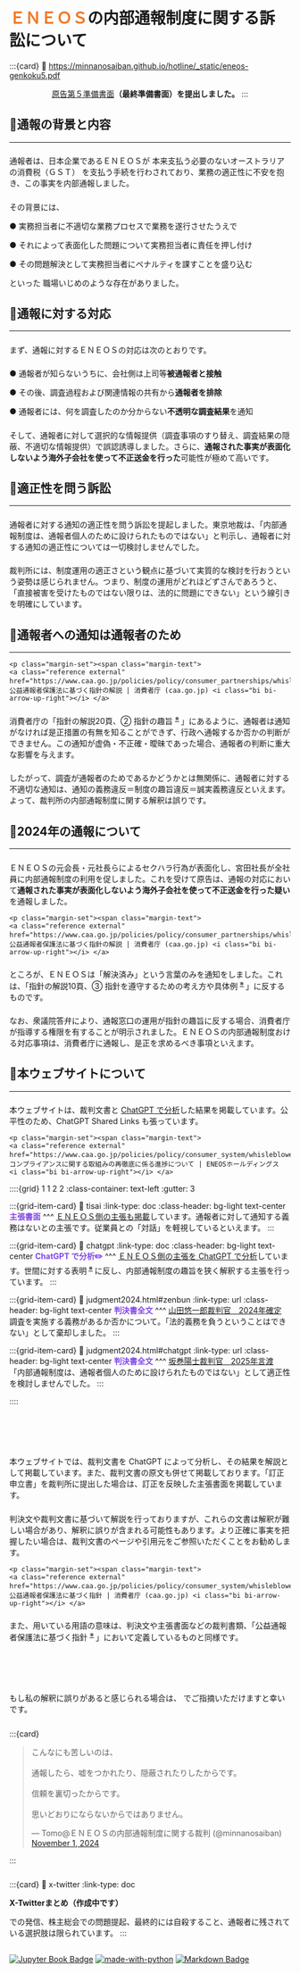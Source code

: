 # <span style="color: #f37726;">ＥＮＥＯＳ</span>の内部通報制度に関する訴訟について

<div class="base">

:::{card} 
:link: https://minnanosaiban.github.io/hotline/_static/eneos-genkoku5.pdf
<p style="text-align:center; margin-top:1em; margin-bottom:1em;">
  <i class="fa-regular fa-file-pdf fa-2x"></i> <a class="reference external" href="https://minnanosaiban.github.io/hotline/_static/eneos-genkoku5.pdf">原告第５準備書面</a><b>（最終準備書面）を提出しました。</b>
:::

</div>

## 🔸通報の背景と内容
---
<p style="margin-top:1.6em;">
通報者は、日本企業であるＥＮＥＯＳが 本来支払う必要のないオーストラリアの消費税（ＧＳＴ） を支払う手続を行わされており、業務の適正性に不安を抱き、この事実を内部通報しました。
<p style="margin-top:1.6em;">
その背景には、
<p  class="hg-idt">
● 実務担当者に不適切な業務プロセスで業務を遂行させたうえで
<p  class="hg-idt">
● それによって表面化した問題について実務担当者に責任を押し付け
<p  class="hg-idt">
● その問題解決として実務担当者にペナルティを課すことを盛り込む
<p>
といった 職場いじめのような存在がありました。

## 🔸通報に対する対応
---
<p style="margin-top:1.6em;">
まず、通報に対するＥＮＥＯＳの対応は次のとおりです。
<p  class="hg-idt" style="margin-top:1.6em;">
● 通報者が知らないうちに、会社側は上司等<b>被通報者と接触</b>
<p  class="hg-idt">
● その後、調査過程および関連情報の共有から<b>通報者を排除</b>
<p  class="hg-idt">
● 通報者には、何を調査したのか分からない<b>不透明な調査結果</b>を通知
<p style="margin-top:1.6em;">
そして、通報者に対して選択的な情報提供（調査事項のすり替え、調査結果の隠蔽、不適切な情報提供）で誤認誘導しました。さらに、<b>通報された事実が表面化しないよう海外子会社を使って不正送金を行った</b>可能性が極めて高いです。

## 🔸適正性を問う訴訟
---
<p style="margin-top:1.6em;">
通報者に対する通知の適正性を問う訴訟を提起しました。東京地裁は、「内部通報制度は、通報者個人のために設けられたものではない」と判示し、通報者に対する通知の適正性については一切検討しませんでした。
<p style="margin-top:1.6em;">
裁判所には、制度運用の適正さという観点に基づいて実質的な検討を行おうという姿勢は感じられません。つまり、制度の運用がどれほどずさんであろうと、「直接被害を受けたものではない限りは、法的に問題にできない」という線引きを明確にしています。

## 🔸通報者への通知は通報者のため
---

`````{margin} 
<p class="margin-set"><span class="margin-text">
<a class="reference external" href="https://www.caa.go.jp/policies/policy/consumer_partnerships/whisleblower_protection_system/overview/assets/overview_211013_0001.pdf">※ 公益通報者保護法に基づく指針の解説 | 消費者庁 (caa.go.jp) <i class="bi bi-arrow-up-right"></i> </a>
`````
<p style="margin-top:1.6em;">
消費者庁の「指針の解説20頁、➁ 指針の趣旨 <sup> <a class="reference external" href="https://www.caa.go.jp/policies/policy/consumer_partnerships/whisleblower_protection_system/overview/assets/overview_211013_0001.pdf">※</a> </sup>」にあるように、通報者は通知がなければ是正措置の有無を知ることができず、行政へ通報するか否かの判断ができません。この通知が虚偽・不正確・曖昧であった場合、通報者の判断に重大な影響を与えます。
<p style="margin-top:1.6em;">
したがって、調査が通報者のためであるかどうかとは無関係に、通報者に対する不適切な通知は、通知の義務違反＝制度の趣旨違反＝誠実義務違反といえます。よって、裁判所の内部通報制度に関する解釈は誤りです。

## 🔸2024年の通報について
---

<p style="margin-top:1.6em;">
ＥＮＥＯＳの元会長・元社長らによるセクハラ行為が表面化し、宮田社長が全社員に内部通報制度の利用を促しました。これを受けて原告は、通報の対応において<b>通報された事実が表面化しないよう海外子会社を使って不正送金を行った疑い</b>を通報しました。

`````{margin} 
<p class="margin-set"><span class="margin-text">
<a class="reference external" href="https://www.caa.go.jp/policies/policy/consumer_partnerships/whisleblower_protection_system/overview/assets/overview_211013_0001.pdf">※ 公益通報者保護法に基づく指針の解説 | 消費者庁 (caa.go.jp) <i class="bi bi-arrow-up-right"></i> </a>
`````

<p style="margin-top:1.6em;">
ところが、ＥＮＥＯＳは「解決済み」という言葉のみを通知をしました。これは、「指針の解説10頁、➂ 指針を遵守するための考え方や具体例 <sup> <a class="reference external" href="https://www.caa.go.jp/policies/policy/consumer_partnerships/whisleblower_protection_system/overview/assets/overview_211013_0001.pdf">※</a> </sup>」に反するものです。
<p style="margin-top:1.6em;">
なお、衆議院答弁により、通報窓口の運用が指針の趣旨に反する場合、消費者庁が指導する権限を有することが明示されました。ＥＮＥＯＳの内部通報制度おける対応事項は、消費者庁に通報し、是正を求めるべき事項といえます。


## 🔸本ウェブサイトについて
---
<p style="margin-top:1.6em;">
 本ウェブサイトは、裁判文書と <a class="reference internal word" href="chatgpt.html">ChatGPT で分析</a>した結果を掲載しています。公平性のため、ChatGPT Shared Links も張っています。

`````{margin} 
<p class="margin-set"><span class="margin-text">
<a class="reference external" href="https://www.caa.go.jp/policies/policy/consumer_system/whisleblower_protection_system/overview/assets/overview_210820_0001.pdf">※ コンプライアンスに関する取組みの再徹底に係る進捗について | ENEOSホールディングス <i class="bi bi-arrow-up-right"></i> </a>
`````

<div class="base">

::::{grid} 1 1 2 2
:class-container: text-left
:gutter: 3

:::{grid-item-card}
:link: tisai
:link-type: doc
:class-header: bg-light text-center
<span style="color: #8045e5;"><b>主張書面</b></span>
^^^
<a class="reference internal word" href="tisai.html">ＥＮＥＯＳ側の主張も掲載</a>しています。通報者に対して通知する義務はないとの主張です。従業員との「対話」を軽視しているといえます。
:::

:::{grid-item-card}
:link: chatgpt
:link-type: doc
:class-header: bg-light text-center
<span style="color: #8045e5;"><b>ChatGPT で分析✏️</b></span>
^^^
<a class="reference internal word" href="chatgpt.html">ＥＮＥＯＳ側の主張を ChatGPT で分析</a>しています。世間に対する表明<sup> <a class="reference external" href="https://www.caa.go.jp/policies/policy/consumer_system/whisleblower_protection_system/overview/assets/overview_210820_0001.pdf">※</a> </sup>に反し、内部通報制度の趣旨を狭く解釈する主張を行っています。
:::

:::{grid-item-card}
:link: judgment2024.html#zenbun
:link-type: url
:class-header: bg-light text-center
<span style="color: #8045e5;"><b>判決書全文</b></span>
^^^
<a class="reference internal word" href="judgment2024.html">山田悠一郎裁判官　2024年確定</a><br>調査を実施する義務があるか否かについて。「法的義務を負うということはできない」として棄却しました。
:::

:::{grid-item-card}
:link: judgment2024.html#chatgpt
:link-type: url
:class-header: bg-light text-center
<span style="color: #8045e5;"><b>判決書全文</b></span>
^^^
<a class="reference internal word" href="judgment2025.html">坂巻陽士裁判官　2025年言渡</a><br>「内部通報制度は、通報者個人のために設けられたものではない」として適正性を検討しませんでした。
:::

::::

</div>

<p style="margin-top:6.4em;">
本ウェブサイトでは、裁判文書を ChatGPT によって分析し、その結果を解説として掲載しています。また、裁判文書の原文も併せて掲載しております。「訂正申立書」を裁判所に提出した場合は、訂正を反映した主張書面を掲載しています。
<p style="margin-top:1.6em;">
判決文や裁判文書に基づいて解説を行っておりますが、これらの文書は解釈が難しい場合があり、解釈に誤りが含まれる可能性もあります。より正確に事実を把握したい場合は、裁判文書のページや引用元をご参照いただくことをお勧めします。

`````{margin} 
<p class="margin-set"><span class="margin-text">
<a class="reference external" href="https://www.caa.go.jp/policies/policy/consumer_system/whisleblower_protection_system/overview/assets/overview_210820_0001.pdf">※ 公益通報者保護法に基づく指針 | 消費者庁 (caa.go.jp) <i class="bi bi-arrow-up-right"></i> </a>
`````

<p style="margin-top:1.6em;">
また、用いている用語の意味は、判決文や主張書面などの裁判書類、「公益通報者保護法に基づく指針 <sup> <a class="reference external" href="https://www.caa.go.jp/policies/policy/consumer_system/whisleblower_protection_system/overview/assets/overview_210820_0001.pdf">※</a> </sup> 」において定義しているものと同様です。

<p style="margin-top:6.4em;">
もし私の解釈に誤りがあると感じられる場合は、<i class="fa-brands fa-x-twitter"></i> でご指摘いただけますと幸いです。

<div class="base" style="margin-top: 1.6rem;">

:::{card} 
<blockquote class="twitter-tweet"><p lang="ja" dir="ltr">こんなにも苦しいのは、<br><br>通報したら、嘘をつかれたり、隠蔽されたりしたからです。<br><br>信頼を裏切ったからです。<br><br>思いどおりにならないからではありません。</p>&mdash; Tomo@ＥＮＥＯＳの内部通報制度に関する裁判 (@minnanosaiban) <a href="https://twitter.com/minnanosaiban/status/1852322361556828357?ref_src=twsrc%5Etfw">November 1, 2024</a></blockquote> <script async src="https://platform.twitter.com/widgets.js" charset="utf-8"></script>
:::

</div>

<div class="base" style="margin-top: 1.6rem;">

:::{card} 
:link: x-twitter
:link-type: doc
<p>
  <b>X-Twitterまとめ（作成中です）</b>
<p>
  <i class="fa-brands fa-x-twitter"></i> での発信、株主総会での問題提起、最終的には自殺すること、通報者に残されている選択肢は限られています。
:::

</div>

## 
[![Jupyter Book Badge](https://jupyterbook.org/_images/badge.svg)](https://jupyterbook.org)
[![made-with-python](https://img.shields.io/badge/Made%20with-Python-1f425f.svg)](https://www.python.org/)
[![Markdown Badge](https://img.shields.io/badge/Markdown-000000?style=flat&logo=markdown&logoColor=white)](https://www.markdownguide.org/)